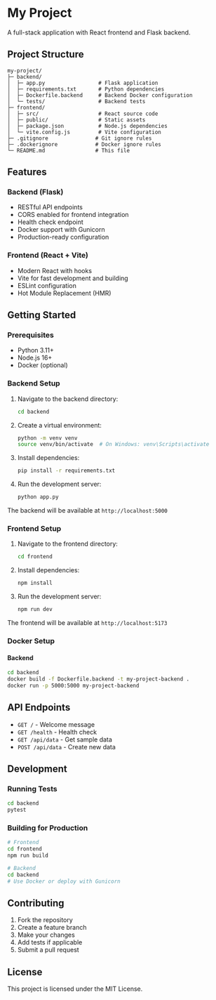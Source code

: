 # My Project

A full-stack application with React frontend and Flask backend.

## Project Structure

```
my-project/
├─ backend/
│  ├─ app.py                 # Flask application
│  ├─ requirements.txt       # Python dependencies
│  ├─ Dockerfile.backend     # Backend Docker configuration
│  └─ tests/                 # Backend tests
├─ frontend/
│  ├─ src/                   # React source code
│  ├─ public/                # Static assets
│  ├─ package.json           # Node.js dependencies
│  └─ vite.config.js         # Vite configuration
├─ .gitignore               # Git ignore rules
├─ .dockerignore            # Docker ignore rules
└─ README.md                # This file
```

## Features

### Backend (Flask)
- RESTful API endpoints
- CORS enabled for frontend integration
- Health check endpoint
- Docker support with Gunicorn
- Production-ready configuration

### Frontend (React + Vite)
- Modern React with hooks
- Vite for fast development and building
- ESLint configuration
- Hot Module Replacement (HMR)

## Getting Started

### Prerequisites
- Python 3.11+
- Node.js 16+
- Docker (optional)

### Backend Setup

1. Navigate to the backend directory:
   ```bash
   cd backend
   ```

2. Create a virtual environment:
   ```bash
   python -m venv venv
   source venv/bin/activate  # On Windows: venv\Scripts\activate
   ```

3. Install dependencies:
   ```bash
   pip install -r requirements.txt
   ```

4. Run the development server:
   ```bash
   python app.py
   ```

The backend will be available at `http://localhost:5000`

### Frontend Setup

1. Navigate to the frontend directory:
   ```bash
   cd frontend
   ```

2. Install dependencies:
   ```bash
   npm install
   ```

3. Run the development server:
   ```bash
   npm run dev
   ```

The frontend will be available at `http://localhost:5173`

### Docker Setup

#### Backend
```bash
cd backend
docker build -f Dockerfile.backend -t my-project-backend .
docker run -p 5000:5000 my-project-backend
```

## API Endpoints

- `GET /` - Welcome message
- `GET /health` - Health check
- `GET /api/data` - Get sample data
- `POST /api/data` - Create new data

## Development

### Running Tests
```bash
cd backend
pytest
```

### Building for Production
```bash
# Frontend
cd frontend
npm run build

# Backend
cd backend
# Use Docker or deploy with Gunicorn
```

## Contributing

1. Fork the repository
2. Create a feature branch
3. Make your changes
4. Add tests if applicable
5. Submit a pull request

## License

This project is licensed under the MIT License.
